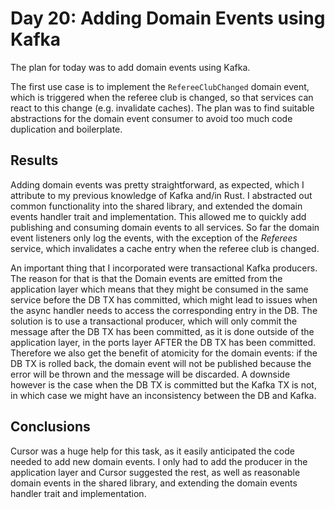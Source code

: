 # Day 20: Adding Domain Events using Kafka

The plan for today was to add domain events using Kafka. 

The first use case is to implement the `RefereeClubChanged` domain event, which is triggered when the referee club is changed, so that services can react to this change (e.g. invalidate caches). The plan was to find suitable abstractions for the domain event consumer to avoid too much code duplication and boilerplate. 

## Results

Adding domain events was pretty straightforward, as expected, which I attribute to my previous knowledge of Kafka and/in Rust. I abstracted out common functionality into the shared library, and extended the domain events handler trait and implementation. This allowed me to quickly add publishing and consuming domain events to all services. So far the domain event listeners only log the events, with the exception of the *Referees* service, which invalidates a cache entry when the referee club is changed.

An important thing that I incorporated were transactional Kafka producers. The reason for that is that the Domain events are emitted from the application layer which means that they might be consumed in the same service before the DB TX has committed, which might lead to issues when the async handler needs to access the corresponding entry in the DB. The solution is to use a transactional producer, which will only commit the message after the DB TX has been committed, as it is done outside of the application layer, in the ports layer AFTER the DB TX has been committed. Therefore we also get the benefit of atomicity for the domain events: if the DB TX is rolled back, the domain event will not be published because the error will be thrown and the message will be discarded. A downside however is the case when the DB TX is committed but the Kafka TX is not, in which case we might have an inconsistency between the DB and Kafka.

## Conclusions

Cursor was a huge help for this task, as it easily anticipated the code needed to add new domain events. I only had to add the producer in the application layer and Cursor suggested the rest, as well as reasonable domain events in the shared library, and extending the domain events handler trait and implementation.

